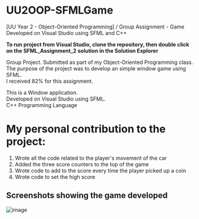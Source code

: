 # UU2OOP-SFMLGame
[UU Year 2 - Object-Oriented Programming] / Group Assignment - Game Developed on Visual Studio using SFML and C++

**To run project from Visual Studio, clone the repository, then double click on the SFML_Assignment_2 solution in the Solution Explorer**

Group Project. Submitted as part of my Object-Oriented Programming class.<br />
The purpose of the project was to develop an simple window game using SFML.<br />
I received 82% for this assignment.

This is a Window application.<br />
Developed on Visual Studio using SFML.<br />
C++ Programming Language<br />

# My personal contribution to the project:
1. Wrote all the code related to the player's movement of the car
2. Added the three score counters to the top of the game
3. Wrote code to add to the score every time the player picked up a coin
4. Wrote code to set the high score

## Screenshots showing the game developed
![image](https://user-images.githubusercontent.com/91070226/152667388-7b54fd27-d792-4afc-9b55-4b3cef378a5b.png)<br /><br />



